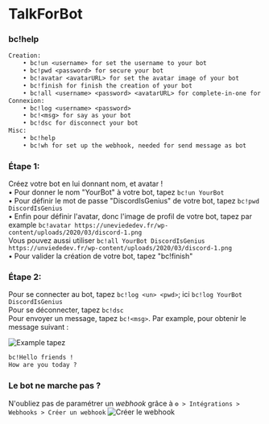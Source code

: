 # TalkForBot

### bc!help
```txt
Creation:
    • bc!un <username> for set the username to your bot
    • bc!pwd <password> for secure your bot
    • bc!avatar <avatarURL> for set the avatar image of your bot
    • bc!finish for finish the creation of your bot
    • bc!all <username> <password> <avatarURL> for complete-in-one for the creation of bots
Connexion:
    • bc!log <username> <password> 
    • bc!<msg> for say as your bot
    • bc!dsc for disconnect your bot
Misc:
    • bc!help
    • bc!wh for set up the webhook, needed for send message as bot
```

### Étape 1:
Créez votre bot en lui donnant nom, et avatar !<br>
• Pour donner le nom "YourBot" à votre bot, tapez `bc!un YourBot`<br>
• Pour définir le mot de passe "DiscordIsGenius" de votre bot, tapez `bc!pwd DiscordIsGenius`<br>
• Enfin pour définir l'avatar, donc l'image de profil de votre bot, tapez par example `bc!avatar https://uneviededev.fr/wp-content/uploads/2020/03/discord-1.png`<br>
Vous pouvez aussi utiliser `bc!all YourBot DiscordIsGenius https://unviededev.fr/wp-content/uploads/2020/03/discord-1.png`<br>
• Pour valider la création de votre bot, tapez "bc!finish"

### Étape 2:
Pour se connecter au bot, tapez `bc!log <un> <pwd>`; ici `bc!log YourBot DiscordIsGenius`<br>
Pour se déconnecter, tapez `bc!dsc`<br>
Pour envoyer un message, tapez `bc!<msg>`. Par example, pour obtenir le message suivant :<br>

![Example](https://cdn.discordapp.com/attachments/833611556411277362/833614678470819870/unknown.png)
tapez
```txt
bc!Hello friends !
How are you today ?
```

### Le bot ne marche pas ?
N'oubliez pas de paramétrer un *webhook* grâce à `⚙️ > Intégrations > Webhooks > Créer un webhook`
![Créer le webhook](https://cdn.discordapp.com/attachments/833382617226412063/833616026414743552/unknown.png)
